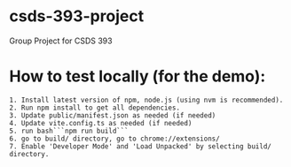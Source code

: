 # csds-393-project
Group Project for CSDS 393

# How to test locally (for the demo):

    1. Install latest version of npm, node.js (using nvm is recommended).
    2. Run npm install to get all dependencies.
    3. Update public/manifest.json as needed (if needed)
    4. Update vite.config.ts as needed (if needed)
    5. run bash```npm run build```
    6. go to build/ directory, go to chrome://extensions/
    7. Enable 'Developer Mode' and 'Load Unpacked' by selecting build/ directory.